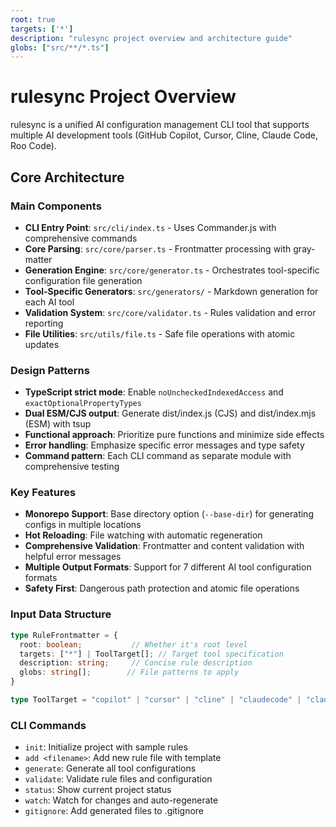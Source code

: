 ```yaml
---
root: true
targets: ['*']
description: "rulesync project overview and architecture guide"
globs: ["src/**/*.ts"]
---
```


# rulesync Project Overview

rulesync is a unified AI configuration management CLI tool that supports multiple AI development tools (GitHub Copilot, Cursor, Cline, Claude Code, Roo Code).

## Core Architecture

### Main Components
- **CLI Entry Point**: `src/cli/index.ts` - Uses Commander.js with comprehensive commands
- **Core Parsing**: `src/core/parser.ts` - Frontmatter processing with gray-matter
- **Generation Engine**: `src/core/generator.ts` - Orchestrates tool-specific configuration file generation
- **Tool-Specific Generators**: `src/generators/` - Markdown generation for each AI tool
- **Validation System**: `src/core/validator.ts` - Rules validation and error reporting
- **File Utilities**: `src/utils/file.ts` - Safe file operations with atomic updates

### Design Patterns
- **TypeScript strict mode**: Enable `noUncheckedIndexedAccess` and `exactOptionalPropertyTypes`
- **Dual ESM/CJS output**: Generate dist/index.js (CJS) and dist/index.mjs (ESM) with tsup
- **Functional approach**: Prioritize pure functions and minimize side effects
- **Error handling**: Emphasize specific error messages and type safety
- **Command pattern**: Each CLI command as separate module with comprehensive testing

### Key Features
- **Monorepo Support**: Base directory option (`--base-dir`) for generating configs in multiple locations
- **Hot Reloading**: File watching with automatic regeneration
- **Comprehensive Validation**: Frontmatter and content validation with helpful error messages
- **Multiple Output Formats**: Support for 7 different AI tool configuration formats
- **Safety First**: Dangerous path protection and atomic file operations

### Input Data Structure
```typescript
type RuleFrontmatter = {
  root: boolean;           // Whether it's root level
  targets: ["*"] | ToolTarget[]; // Target tool specification
  description: string;     // Concise rule description
  globs: string[];        // File patterns to apply
}

type ToolTarget = "copilot" | "cursor" | "cline" | "claudecode" | "claude" | "roo" | "geminicli";
```

### CLI Commands
- `init`: Initialize project with sample rules
- `add <filename>`: Add new rule file with template
- `generate`: Generate all tool configurations
- `validate`: Validate rule files and configuration
- `status`: Show current project status
- `watch`: Watch for changes and auto-regenerate
- `gitignore`: Add generated files to .gitignore
